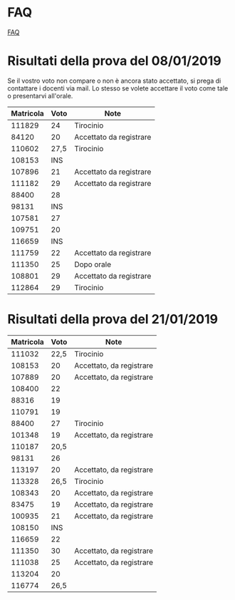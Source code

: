 # FAQ

<a href="http://hipert.unimore.it/people/paolob/pub/Calcolo_Parallelo/FAQ.html">FAQ</a>

# Risultati della prova del 08/01/2019

Se il vostro voto non compare o non è ancora stato accettato, si prega di contattare i docenti via mail.
Lo stesso se volete accettare il voto come tale o presentarvi all'orale.

Matricola | Voto | Note
----------|------|-----
111829 |	24	|	Tirocinio
84120	 |  20  | Accettato	da registrare
110602 | 27,5 |	Tirocinio
108153 | INS	|
107896 |	21	| Accettato	da registrare
111182 |	29	| Accettato	da registrare
88400	 |  28	|	
98131	 | INS	|	
107581 |	27	|
109751 |	20	|
116659 | INS  |	
111759 |	22	| Accettato	da registrare
111350 |	25	| Dopo orale
108801 |	29	| Accettato	da registrare
112864 |	29	| Tirocinio


# Risultati della prova del 21/01/2019

Matricola | Voto | Note
----------|------|-----
111032|	22,5	|	Tirocinio
108153|	20|	Accettato, da registrare	
107889|	20|	Accettato, da registrare	
108400|	22|		
88316	|19|		
110791|	19|		
88400	|27	|	Tirocinio
101348|	19| Accettato,	da registrare
110187|	20,5|		
98131|	26|		
113197|	20|	Accettato, da registrare	
113328|	26,5|		Tirocinio
108343|	20	|	Accettato, da registrare
83475|	19|	Accettato, da registrare	
100935|	21|	Accettato, da registrare
108150|	INS|		
116659|	22|		
111350|	30|	Accettato, da registrare
111038|	25| Accettato, da registrare		
113204|	20	|		
116774|	26,5|		
